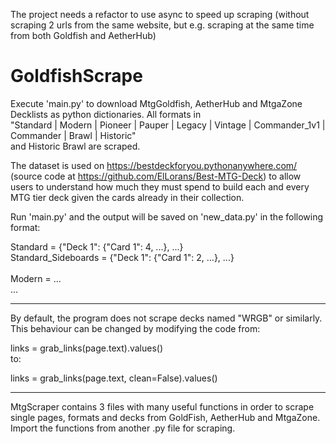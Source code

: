 The project needs a refactor to use async to speed up scraping
(without scraping 2 urls from the same website, but e.g. scraping at the same time from both Goldfish and AetherHub)

# GoldfishScrape
Execute 'main.py' to download MtgGoldfish, AetherHub and MtgaZone Decklists as python dictionaries.
All formats in 
<br>
"Standard | Modern | Pioneer | Pauper | Legacy | Vintage | Commander_1v1 | Commander | Brawl | Historic"
<br> and Historic Brawl are scraped.
<br>

The dataset is used on https://bestdeckforyou.pythonanywhere.com/ (source code at https://github.com/ElLorans/Best-MTG-Deck) to allow users to understand how much they must spend to build each and every MTG tier deck given the cards already in their collection.

Run 'main.py' and the output will be saved on 'new_data.py' in the following format:

Standard = {"Deck 1": {"Card 1": 4, ...}, ...} <br>
Standard_Sideboards = {"Deck 1": {"Card 1": 2, ...}, ...} <br>
<br>
Modern = ...<br>
...

---------------------------------------------------------------------------------------------------------------------------------
By default, the program does not scrape decks named "WRGB" or similarly. This behaviour can be changed by modifying the
code from: 
<br>

links = grab_links(page.text).values()
<br>
to:

links = grab_links(page.text, clean=False).values()

---------------------------------------------------------------------------------------------------------------------------------
MtgScraper contains 3 files with many useful functions in order to scrape single pages, formats and decks from GoldFish, AetherHub and MtgaZone. Import the functions from another .py file for scraping.
